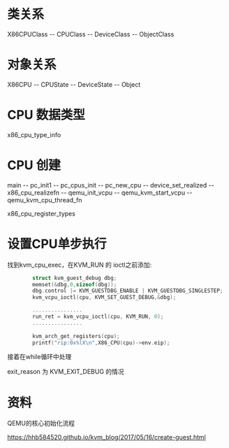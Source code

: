 # 类关系

X86CPUClass -- CPUClass -- DeviceClass -- ObjectClass

# 对象关系

X86CPU -- CPUState -- DeviceState -- Object

# CPU 数据类型

x86_cpu_type_info

# CPU 创建

main -- pc_init1 -- pc_cpus_init -- pc_new_cpu -- device_set_realized -- x86_cpu_realizefn -- qemu_init_vcpu -- qemu_kvm_start_vcpu -- qemu_kvm_cpu_thread_fn

x86_cpu_register_types

# 设置CPU单步执行

找到kvm_cpu_exec，在KVM_RUN 的 ioctl之前添加:

```c
        struct kvm_guest_debug dbg;
        memset(&dbg,0,sizeof(dbg));
        dbg.control |= KVM_GUESTDBG_ENABLE | KVM_GUESTDBG_SINGLESTEP;
        kvm_vcpu_ioctl(cpu, KVM_SET_GUEST_DEBUG,&dbg);

        ................
        run_ret = kvm_vcpu_ioctl(cpu, KVM_RUN, 0);
        ................
        
        kvm_arch_get_registers(cpu);
        printf("rip:0x%lX\n",X86_CPU(cpu)->env.eip);
```

接着在while循环中处理

exit_reason 为 KVM_EXIT_DEBUG 的情况

# 资料

QEMU的核心初始化流程

https://hhb584520.github.io/kvm_blog/2017/05/16/create-guest.html